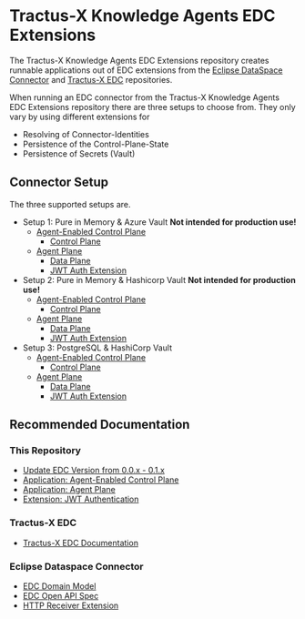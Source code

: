 # Tractus-X Knowledge Agents EDC Extensions

The Tractus-X Knowledge Agents EDC Extensions repository creates runnable applications out of EDC extensions from
the [Eclipse DataSpace Connector](https://github.com/eclipse-edc/Connector) and [Tractus-X EDC](https://github.com/eclipse-tractusx/tractusx-edc) 
repositories.

When running an EDC connector from the Tractus-X Knowledge Agents EDC Extensions repository there are three setups to choose from. They only vary by
using different extensions for

- Resolving of Connector-Identities
- Persistence of the Control-Plane-State
- Persistence of Secrets (Vault)

## Connector Setup

The three supported setups are.

- Setup 1: Pure in Memory & Azure Vault **Not intended for production use!**
    - [Agent-Enabled Control Plane](../control-plane/controlplane-memory/README.md)
        - [Control Plane](https://github.com/eclipse-tractusx/edc-controlplane/edc-runtime-memory/README.md)
    - [Agent Plane](../agent-plane/agentplane-azure-vault/README.md)
        - [Data Plane](https://github.com/eclipse-tractusx/edc-dataplane/edc-dataplane-azure-vault/README.md)
        - [JWT Auth Extension](../common/jwt-auth/README.md)
- Setup 2: Pure in Memory & Hashicorp Vault **Not intended for production use!**
    - [Agent-Enabled Control Plane](../control-plane/controlplane-memory-hashicorp/README.md)
        - [Control Plane](https://github.com/eclipse-tractusx/edc-controlplane/edc-runtime-memory/README.md)
    - [Agent Plane](../agent-plane/agentplane-hashicorp/README.md)
        - [Data Plane](https://github.com/eclipse-tractusx/edc-dataplane/edc-dataplane-hashicorp-vault/README.md)
        - [JWT Auth Extension](../common/jwt-auth/README.md)
- Setup 3: PostgreSQL & HashiCorp Vault
    - [Agent-Enabled Control Plane](../control-plane/controlplane-postgresql-hashicorp/README.md)
        - [Control Plane](https://github.com/eclipse-tractusx/dc-controlplane/edc-controlplane-postgresql-hashicorp-vault/README.md)
    - [Agent Plane](../agent-plane/agentplane-hashicorp/README.md)
        - [Data Plane](https://github.com/eclipse-tractusx/edc-dataplane/edc-dataplane-hashicorp-vault/README.md)
        - [JWT Auth Extension](../common/jwt-auth/README.md)

## Recommended Documentation

### This Repository

- [Update EDC Version from 0.0.x - 0.1.x](migration/Version_0.0.x_0.1.x.md)
- [Application: Agent-Enabled Control Plane](../control-plane)
- [Application: Agent Plane](../agent-plane)
- [Extension: JWT Authentication](../common/auth-jwt/README.md)

### Tractus-X EDC

- [Tractus-X EDC Documentation](https://github.com/eclipse-tractusx/docs/Readme.md)

### Eclipse Dataspace Connector

- [EDC Domain Model](https://github.com/eclipse-edc/Connector/blob/main/docs/developer/architecture/domain-model.md)
- [EDC Open API Spec](https://github.com/eclipse-edc/Connector/blob/main/resources/openapi/openapi.yaml)
- [HTTP Receiver Extension](https://github.com/eclipse-edc/Connector/tree/main/extensions/control-plane/http-receiver)
